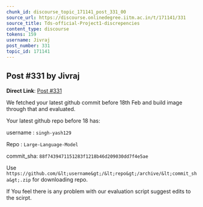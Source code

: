```yaml
---
chunk_id: discourse_topic_171141_post_331_00
source_url: https://discourse.onlinedegree.iitm.ac.in/t/171141/331
source_title: Tds-official-Project1-discrepencies
content_type: discourse
tokens: 159
username: Jivraj
post_number: 331
topic_id: 171141
---
```


## Post #331 by Jivraj

**Direct Link**: [Post #331](https://discourse.onlinedegree.iitm.ac.in/t/171141/331)

We fetched your latest github commit before 18th Feb and build image through that and evaluated.

Your latest github repo before 18 has:

username : `singh-yash129`

Repo : `Large-Language-Model`

commit_sha: `88f7439471151283f1218b46d209030dd7f4e5ae`

Use `https://github.com/&lt;username&gt;/&lt;repo&gt;/archive/&lt;commit_sha&gt;.zip` for downloading repo.

If You feel there is any problem with our evaluation script suggest edits to the scirpt.
